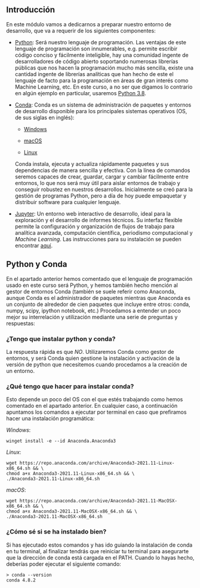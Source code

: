 ## Introducción

En este módulo vamos a dedicarnos a preparar nuestro entorno de desarrollo,
que va a requerir de los siguientes componentes:

- [Python](): Será nuestro lenguaje de programación. Las ventajas de este lenguaje de
  programación son innumerables, e.g. permite escribir código conciso y fácilmente
  inteligible, hay una comunidad ingente de desarrolladores de código abierto soportando
  numerosas librerías públicas que nos hacen la programación mucho más sencilla, existe una
  cantidad ingente de librerías analíticas que han hecho de este el lenguaje de facto
  para la programación en áreas de gran interés como Machine Learning, etc. En este curso,
  a no ser que digamos lo contrario en algún ejemplo en particular, usaremos
  [Python 3.8](https://www.python.org/downloads/release/python-380/).


- [Conda](): Conda es un sistema de administración de paquetes y entornos de desarrollo
  disponible para los principales sistemas operativos (OS, de sus siglas en inglés):

    - [Windows](https://docs.conda.io/projects/conda/en/latest/user-guide/install/windows.html)

    - [macOS](https://docs.conda.io/projects/conda/en/latest/user-guide/install/macos.html)

    - [Linux](https://docs.conda.io/projects/conda/en/latest/user-guide/install/linux.html)

  Conda instala, ejecuta y actualiza rápidamente paquetes y sus dependencias de manera
  sencilla y efectiva. Con la línea de comandos seremos capaces de crear, guardar, cargar
  y cambiar fácilmente entre entornos, lo que nos será muy útil para aislar entornos de
  trabajo y conseguir robustez en nuestros desarrollos. Inicialmente se creó para la
  gestión de programas Python, pero a día de hoy puede empaquetar y distribuir software
  para cualquier lenguaje.


- [Jupyter](https://jupyter.org/): Un entorno web interactivo de desarrollo, ideal para
  la exploración y el desarrollo de informes técnicos. Su interfaz flexible permite la configuración
  y organización de flujos de trabajo para analítica avanzada, computación científica,
  periodismo computacional y *Machine Learning*. Las instrucciones para su instalación
  se pueden encontrar [aquí](https://jupyter.org/install).

## Python y Conda

En el apartado anterior hemos comentado que el lenguaje de programación usado en este curso
será Python, y hemos también hecho mención al gestor de entornos Conda (también se suele
referir como Anaconda, aunque Conda es el administrador de paquetes mientras que Anaconda
es un conjunto de alrededor de cien paquetes que incluye entre otros: conda, numpy, scipy,
ipython notebook, etc.) Procedamos a entender un poco mejor su interrelación y
utilización mediante una serie de preguntas y respuestas:


### ¿Tengo que instalar python y conda?

La respuesta rápida es que *NO*. Utilizaremos
Conda como gestor de entornos, y será Conda quien gestione la instalación y activación
de la versión de python que necesitemos cuando procedamos a la creación de un entorno.

### ¿Qué tengo que hacer para instalar conda?
Esto depende un poco del OS con el que estés
trabajando como hemos comentado en el apartado anterior. En cualquier caso, a continuación
apuntamos los comandos a ejecutar por terminal en caso que prefiramos hacer una instalación
programática:

*Windows*:
```shell
winget install -e --id Anaconda.Anaconda3
```

*Linux*:
```shell
wget https://repo.anaconda.com/archive/Anaconda3-2021.11-Linux-x86_64.sh && \
chmod a+x Anaconda3-2021.11-Linux-x86_64.sh && \
./Anaconda3-2021.11-Linux-x86_64.sh
```

*macOS*:
```shell
wget https://repo.anaconda.com/archive/Anaconda3-2021.11-MacOSX-x86_64.sh && \
chmod a+x Anaconda3-2021.11-MacOSX-x86_64.sh && \
./Anaconda3-2021.11-MacOSX-x86_64.sh 
```

### ¿Cómo sé si se ha instalado bien?
Si has ejecutado estos comandos y has ido guiando la instalación de conda en tu terminal, 
al finalizar tendrás que reiniciar tu terminal para asegurarte que la dirección de conda 
está cargada en el PATH. Cuando lo hayas hecho, deberías poder ejecutar el siguiente
comando:
```shell
> conda --version
conda 4.8.2
```

